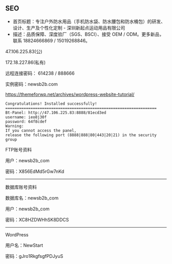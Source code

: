 



## SEO

- 首页标题：专注户外防水用品（手机防水袋、防水腰包和防水桶包）的研发、设计、生产及个性化定制 - 深圳新起点运动用品有限公司
- 描述：品质保障、深度验厂（SGS、BSCI）、接受 OEM / ODM。更多新品，联系 18824666869 / 15019268846。









47.106.225.83(公)

172.18.227.86(私有)



远程连接密码： 614238   / 888666



实例密码：newsb2b.com



https://themeforwp.net/archives/wordpress-website-tutorial/



```
Congratulations! Installed successfully!
==================================================================
Bt-Panel: http://47.106.225.83:8888/81ecd3ed
username: ieo8j30f
password: 64f8cdef
Warning:
If you cannot access the panel,
release the following port (8888|888|80|443|20|21) in the security group
```

FTP账号资料

用户：newsb2b_com

密码：X856EdMd5rGw7nKd

---

数据库账号资料

数据库名：newsb2b_com

用户：newsb2b_com

密码：XC8HZDWHhSK8DDCS

---

WordPress

用户名：NewStart

密码：gJro1RkgfsgfPDJyuS